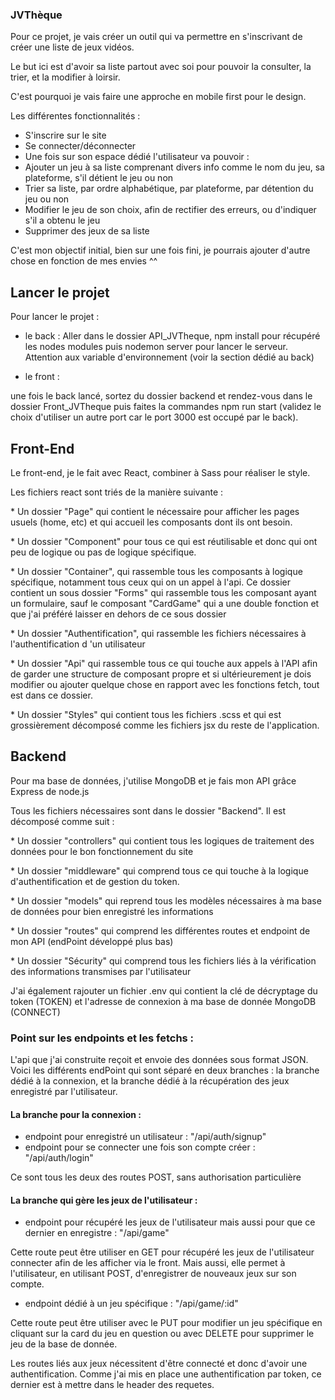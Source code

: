 ### JVThèque

Pour ce projet, je vais créer un outil qui va permettre en s'inscrivant de créer une liste de jeux vidéos.

Le but ici est d'avoir sa liste partout avec soi pour pouvoir la consulter, la trier, et la modifier à loirsir.

C'est pourquoi je vais faire une approche en mobile first pour le design.

Les différentes fonctionnalités :

- S'inscrire sur le site
- Se connecter/déconnecter
- Une fois sur son espace dédié l'utilisateur va pouvoir :
- Ajouter un jeu à sa liste comprenant divers info comme le nom du jeu, sa plateforme, s'il détient le jeu ou non
- Trier sa liste, par ordre alphabétique, par plateforme, par détention du jeu ou non
- Modifier le jeu de son choix, afin de rectifier des erreurs, ou d'indiquer s'il a obtenu le jeu
- Supprimer des jeux de sa liste

C'est mon objectif initial, bien sur une fois fini, je pourrais ajouter d'autre chose en fonction de mes envies ^^

## Lancer le projet

Pour lancer le projet :

- le back :
  Aller dans le dossier API_JVTheque, npm install pour récupéré les nodes modules
  puis nodemon server pour lancer le serveur.
  Attention aux variable d'environnement (voir la section dédié au back)

- le front :

une fois le back lancé, sortez du dossier backend et rendez-vous dans le dossier Front_JVTheque puis faites la commandes npm run start (validez
le choix d'utiliser un autre port car le port 3000 est occupé par le back).

## Front-End

Le front-end, je le fait avec React, combiner à Sass pour réaliser le style.

Les fichiers react sont triés de la manière suivante :

\* Un dossier "Page" qui contient le nécessaire pour afficher les pages usuels (home, etc) et qui accueil les composants dont ils ont besoin.

\* Un dossier "Component" pour tous ce qui est réutilisable et donc qui ont peu de logique ou pas de logique spécifique.

\* Un dossier "Container", qui rassemble tous les composants à logique spécifique, notamment tous ceux qui on un appel à l'api. Ce dossier contient un sous dossier "Forms" qui rassemble tous les composant ayant un formulaire, sauf le composant "CardGame" qui a une double fonction et que j'ai préféré laisser en dehors de ce sous dossier

\* Un dossier "Authentification", qui rassemble les fichiers nécessaires à l'authentification d 'un utilisateur

\* Un dossier "Api" qui rassemble tous ce qui touche aux appels à l'API afin de garder une structure de composant propre et si ultérieurement je dois modifier ou ajouter quelque chose en rapport avec les fonctions fetch, tout est dans ce dossier.

\* Un dossier "Styles" qui contient tous les fichiers .scss et qui est grossièrement décomposé comme les fichiers jsx du reste de l'application.

## Backend

Pour ma base de données, j'utilise MongoDB et je fais mon API grâce Express de node.js

Tous les fichiers nécessaires sont dans le dossier "Backend". Il est décomposé comme suit :

\* Un dossier "controllers" qui contient tous les logiques de traitement des données pour le bon fonctionnement du site

\* Un dossier "middleware" qui comprend tous ce qui touche à la logique d'authentification et de gestion du token.

\* Un dossier "models" qui reprend tous les modèles nécessaires à ma base de données pour bien enregistré les informations

\* Un dossier "routes" qui comprend les différentes routes et endpoint de mon API (endPoint développé plus bas)

\* Un dossier "Sécurity" qui comprend tous les fichiers liés à la vérification des informations transmises par l'utilisateur

J'ai également rajouter un fichier .env qui contient la clé de décryptage du token (TOKEN) et l'adresse de connexion à ma base de donnée MongoDB (CONNECT)

### Point sur les endpoints et les fetchs :

L'api que j'ai construite reçoit et envoie des données sous format JSON.
Voici les différents endPoint qui sont séparé en deux branches : la branche dédié à la connexion, et la branche dédié à la récupération des jeux enregistré par l'utilisateur.

#### La branche pour la connexion :

- endpoint pour enregistré un utilisateur : "/api/auth/signup"
- endpoint pour se connecter une fois son compte créer : "/api/auth/login"

Ce sont tous les deux des routes POST, sans authorisation particulière

#### La branche qui gère les jeux de l'utilisateur :

- endpoint pour récupéré les jeux de l'utilisateur mais aussi pour que ce dernier en enregistre : "/api/game"

Cette route peut être utiliser en GET pour récupéré les jeux de l'utilisateur connecter afin de les afficher via le front.
Mais aussi, elle permet à l'utilisateur, en utilisant POST, d'enregistrer de nouveaux jeux sur son compte.

- endpoint dédié à un jeu spécifique : "/api/game/:id"

Cette route peut être utiliser avec le PUT pour modifier un jeu spécifique en cliquant sur la card du jeu en question ou avec DELETE pour supprimer le jeu de la base de donnée.

Les routes liés aux jeux nécessitent d'être connecté et donc d'avoir une authentification. Comme j'ai mis en place une authentification par token, ce dernier est à mettre dans le header des requetes.
